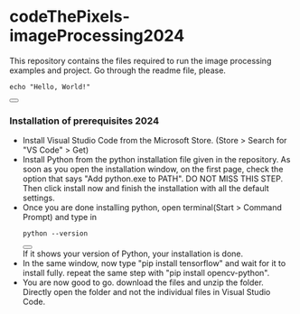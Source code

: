 # codeThePixels-imageProcessing2024
This repository contains the files required to run the image processing examples and project. Go through the readme file, please.

<div>
  <pre><code id="codeBlock">echo "Hello, World!"</code></pre>
  <button onclick="copyCode()"></button>
</div>


### Installation of prerequisites 2024 
<ul>
  <li>Install Visual Studio Code from the Microsoft Store. (Store > Search for "VS Code" > Get)</li>
  <li>Install Python from the python installation file given in the repository. As soon as you open the installation window, on the first page, check the option that says "Add python.exe to PATH". DO NOT MISS THIS STEP. Then click install now and finish the installation with all the default settings.</li>
  <li>Once you are done installing python, open terminal(Start > Command Prompt) and type in 
    <div>
  <pre><code id="codeBlock">python --version</code></pre>
  <button onclick="copyCode()"></button>
</div>
 If it shows your version of Python, your installation is done. </li>
<li>In the same window, now type "pip install tensorflow" and wait for it to install fully. repeat the same step with "pip install opencv-python".</li>
<li> You are now good to go. download the files and unzip the folder. Directly open the folder and not the individual files in Visual Studio Code.</li>
</ul>

